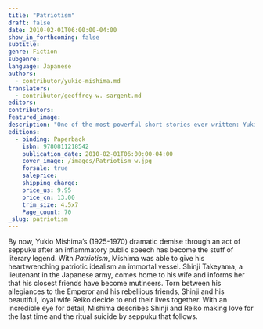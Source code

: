 ```yaml
---
title: "Patriotism"
draft: false
date: 2010-02-01T06:00:00-04:00
show_in_forthcoming: false
subtitle:
genre: Fiction
subgenre:
language: Japanese
authors:
  - contributor/yukio-mishima.md
translators:
  - contributor/geoffrey-w.-sargent.md
editors:
contributors:
featured_image:
description: "One of the most powerful short stories ever written: Yukio Mishima’s masterpiece about the erotics of patriotism and honor, love and suicide "
editions:
  - binding: Paperback
    isbn: 9780811218542
    publication_date: 2010-02-01T06:00:00-04:00
    cover_image: /images/Patriotism_w.jpg
    forsale: true
    saleprice:
    shipping_charge:
    price_us: 9.95
    price_cn: 13.00
    trim_size: 4.5x7
    Page_count: 70
_slug: patriotism
---
```


By now, Yukio Mishima’s (1925-1970) dramatic demise through an act of seppuku after an inflammatory public speech has become the stuff of literary legend. With _Patriotism_, Mishima was able to give his heartwrenching patriotic idealism an immortal vessel. Shinji Takeyama, a lieutenant in the Japanese army, comes home to his wife and informs her that his closest friends have become mutineers. Torn between his allegiances to the Emperor and his rebellious friends, Shinji and his beautiful, loyal wife Reiko decide to end their lives together. With an incredible eye for detail, Mishima describes Shinji and Reiko making love for the last time and the ritual suicide by seppuku that follows.

